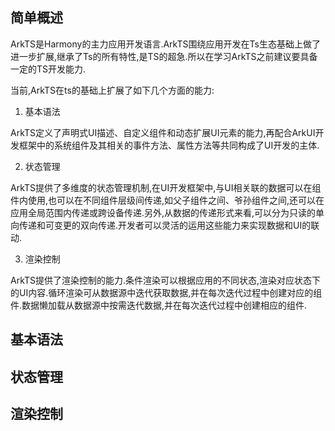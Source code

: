 ## 简单概述

ArkTS是Harmony的主力应用开发语言.ArkTS围绕应用开发在Ts生态基础上做了进一步扩展,继承了Ts的所有特性,是TS的超急.所以在学习ArkTS之前建议要具备一定的TS开发能力.

当前,ArkTS在ts的基础上扩展了如下几个方面的能力:

1. 基本语法

ArkTS定义了声明式UI描述、自定义组件和动态扩展UI元素的能力,再配合ArkUI开发框架中的系统组件及其相关的事件方法、属性方法等共同构成了UI开发的主体.

2. 状态管理

ArkTS提供了多维度的状态管理机制,在UI开发框架中,与UI相关联的数据可以在组件内使用,也可以在不同组件层级间传递,如父子组件之间、爷孙组件之间,还可以在应用全局范围内传递或跨设备传递.另外,从数据的传递形式来看,可以分为只读的单向传递和可变更的双向传递.开发者可以灵活的运用这些能力来实现数据和UI的联动.

3. 渲染控制

ArkTS提供了渲染控制的能力.条件渲染可以根据应用的不同状态,渲染对应状态下的UI内容.循环渲染可从数据源中迭代获取数据,并在每次迭代过程中创建对应的组件.数据懒加载从数据源中按需迭代数据,并在每次迭代过程中创建相应的组件.

## 基本语法

## 状态管理

## 渲染控制